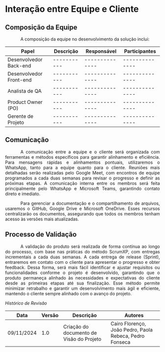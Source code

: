 # Interação entre Equipe e Cliente

## Composição da Equipe

<p style="text-indent: 50px;text-align: justify;">A composição da equipe no desenvolvimento da solução inclui:</p>

| Papel | Descrição | Responsável | Participantes |
| ---------- | ----------- | -------------- | -------------- |
| Desenvolvedor Back-end | ----------- | -------------- | -------------- |
| Desenvolvedor Front-end | ----------- | -------------- | -------------- |
| Analista de QA | ----------- | -------------- | -------------- |
| Product Owner (PO) | ----------- | -------------- | -------------- |
| Gerente de Projeto | ----------- | -------------- | -------------- |

## Comunicação

<p style="text-indent: 50px;text-align: justify;">A comunicação entre a equipe e o cliente será organizada com ferramentas e métodos específicos para garantir alinhamento e eficiência. Para mensagens rápidas e alinhamentos pontuais, utilizaremos o WhatsApp, tanto para a equipe quanto para o cliente. Reuniões mais detalhadas serão realizadas pelo Google Meet, com encontros de equipe programados a cada duas semanas para revisar o progresso e definir as próximas etapas. A comunicação interna entre os membros será feita principalmente pelo WhatsApp e Microsoft Teams, garantindo contato direto e imediato.</p>

<p style="text-indent: 50px;text-align: justify;">Para gerenciar a documentação e o compartilhamento de arquivos, usaremos o GitHub, Google Drive e Microsoft OneDrive. Esses recursos centralizarão os documentos, assegurando que todos os membros tenham acesso às versões mais atualizadas.</p>

## Processo de Validação

<p style="text-indent: 50px;text-align: justify;">A validação do produto será realizada de forma contínua ao longo do processo, com base nas práticas do método ScrumXP, com entregas incrementais a cada duas semanas. A cada entrega de release (Sprint), entraremos em contato com o cliente para apresentar o progresso e obter feedback. Dessa forma, será mais fácil identificar e ajustar requisitos ou funcionalidades conforme o projeto é desenvolvido, garantindo que o produto permaneça alinhado às necessidades e expectativas do cliente desde as primeiras etapas até sua finalização. Esse método permite minimizar retrabalho e garantir um desenvolvimento mais ágil e eficiente, mantendo o cliente sempre alinhado com o avanço do projeto.</p>

*Histórico de Revisão*

| Data | Versão | Descrição | Autores |
| ---------- | ----------- | -------------- | -------------- |
| 09/11/2024 | 1.0 | Criação do documento de Visão do Projeto | Cairo Florenço, João Pedro, Paola Rebeca, Pedro Fonseca |